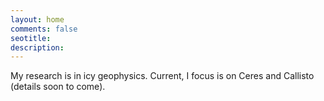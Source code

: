 ```yaml
---
layout: home
comments: false
seotitle: 
description: 
---
```


My research is in icy geophysics. Current, I focus is on Ceres and Callisto (details soon to come).



